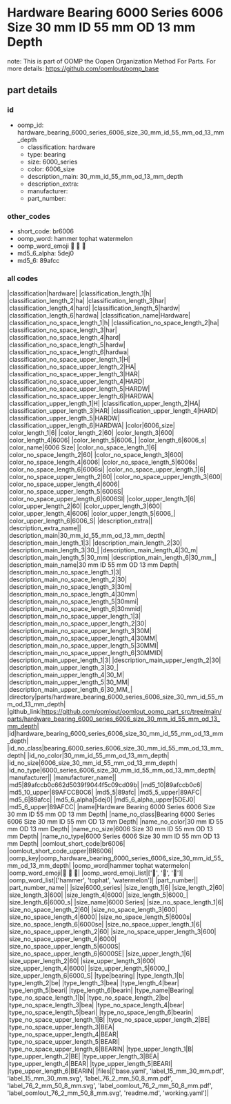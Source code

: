 # Hardware Bearing 6000 Series 6006 Size 30 mm ID 55 mm OD 13 mm Depth  

note: This is part of OOMP the Oopen Organization Method For Parts. For more details: https://github.com/oomlout/oomp_base

##  part details





### id
* oomp_id: hardware_bearing_6000_series_6006_size_30_mm_id_55_mm_od_13_mm_depth
  * classification: hardware
  * type: bearing
  * size: 6000_series
  * color: 6006_size
  * description_main: 30_mm_id_55_mm_od_13_mm_depth
  * description_extra: 
  * manufacturer: 
  * part_number: 

### other_codes
* short_code: br6006
* oomp_word: hammer tophat watermelon
* oomp_word_emoji :hammer: :tophat: :watermelon:
* md5_6_alpha: 5dej0
* md5_6: 89afcc

### all codes 
|classification|hardware|
|classification_length_1|h|
|classification_length_2|ha|
|classification_length_3|har|
|classification_length_4|hard|
|classification_length_5|hardw|
|classification_length_6|hardwa|
|classification_name|Hardware|
|classification_no_space_length_1|h|
|classification_no_space_length_2|ha|
|classification_no_space_length_3|har|
|classification_no_space_length_4|hard|
|classification_no_space_length_5|hardw|
|classification_no_space_length_6|hardwa|
|classification_no_space_upper_length_1|H|
|classification_no_space_upper_length_2|HA|
|classification_no_space_upper_length_3|HAR|
|classification_no_space_upper_length_4|HARD|
|classification_no_space_upper_length_5|HARDW|
|classification_no_space_upper_length_6|HARDWA|
|classification_upper_length_1|H|
|classification_upper_length_2|HA|
|classification_upper_length_3|HAR|
|classification_upper_length_4|HARD|
|classification_upper_length_5|HARDW|
|classification_upper_length_6|HARDWA|
|color|6006_size|
|color_length_1|6|
|color_length_2|60|
|color_length_3|600|
|color_length_4|6006|
|color_length_5|6006_|
|color_length_6|6006_s|
|color_name|6006 Size|
|color_no_space_length_1|6|
|color_no_space_length_2|60|
|color_no_space_length_3|600|
|color_no_space_length_4|6006|
|color_no_space_length_5|6006s|
|color_no_space_length_6|6006si|
|color_no_space_upper_length_1|6|
|color_no_space_upper_length_2|60|
|color_no_space_upper_length_3|600|
|color_no_space_upper_length_4|6006|
|color_no_space_upper_length_5|6006S|
|color_no_space_upper_length_6|6006SI|
|color_upper_length_1|6|
|color_upper_length_2|60|
|color_upper_length_3|600|
|color_upper_length_4|6006|
|color_upper_length_5|6006_|
|color_upper_length_6|6006_S|
|description_extra||
|description_extra_name||
|description_main|30_mm_id_55_mm_od_13_mm_depth|
|description_main_length_1|3|
|description_main_length_2|30|
|description_main_length_3|30_|
|description_main_length_4|30_m|
|description_main_length_5|30_mm|
|description_main_length_6|30_mm_|
|description_main_name|30 mm ID 55 mm OD 13 mm Depth|
|description_main_no_space_length_1|3|
|description_main_no_space_length_2|30|
|description_main_no_space_length_3|30m|
|description_main_no_space_length_4|30mm|
|description_main_no_space_length_5|30mmi|
|description_main_no_space_length_6|30mmid|
|description_main_no_space_upper_length_1|3|
|description_main_no_space_upper_length_2|30|
|description_main_no_space_upper_length_3|30M|
|description_main_no_space_upper_length_4|30MM|
|description_main_no_space_upper_length_5|30MMI|
|description_main_no_space_upper_length_6|30MMID|
|description_main_upper_length_1|3|
|description_main_upper_length_2|30|
|description_main_upper_length_3|30_|
|description_main_upper_length_4|30_M|
|description_main_upper_length_5|30_MM|
|description_main_upper_length_6|30_MM_|
|directory|parts/hardware_bearing_6000_series_6006_size_30_mm_id_55_mm_od_13_mm_depth|
|github_link|https://github.com/oomlout/oomlout_oomp_part_src/tree/main/parts/hardware_bearing_6000_series_6006_size_30_mm_id_55_mm_od_13_mm_depth|
|id|hardware_bearing_6000_series_6006_size_30_mm_id_55_mm_od_13_mm_depth|
|id_no_class|bearing_6000_series_6006_size_30_mm_id_55_mm_od_13_mm_depth|
|id_no_color|30_mm_id_55_mm_od_13_mm_depth|
|id_no_size|6006_size_30_mm_id_55_mm_od_13_mm_depth|
|id_no_type|6000_series_6006_size_30_mm_id_55_mm_od_13_mm_depth|
|manufacturer||
|manufacturer_name||
|md5|89afccb0c662d5039f9044f5c09cd09b|
|md5_10|89afccb0c6|
|md5_10_upper|89AFCCB0C6|
|md5_5|89afc|
|md5_5_upper|89AFC|
|md5_6|89afcc|
|md5_6_alpha|5dej0|
|md5_6_alpha_upper|5DEJ0|
|md5_6_upper|89AFCC|
|name|Hardware Bearing 6000 Series 6006 Size 30 mm ID 55 mm OD 13 mm Depth|
|name_no_class|Bearing 6000 Series 6006 Size 30 mm ID 55 mm OD 13 mm Depth|
|name_no_color|30 mm ID 55 mm OD 13 mm Depth|
|name_no_size|6006 Size 30 mm ID 55 mm OD 13 mm Depth|
|name_no_type|6000 Series 6006 Size 30 mm ID 55 mm OD 13 mm Depth|
|oomlout_short_code|br6006|
|oomlout_short_code_upper|BR6006|
|oomp_key|oomp_hardware_bearing_6000_series_6006_size_30_mm_id_55_mm_od_13_mm_depth|
|oomp_word|hammer tophat watermelon|
|oomp_word_emoji|:hammer: :tophat: :watermelon:|
|oomp_word_emoji_list|[':hammer:', ':tophat:', ':watermelon:']|
|oomp_word_list|['hammer', 'tophat', 'watermelon']|
|part_number||
|part_number_name||
|size|6000_series|
|size_length_1|6|
|size_length_2|60|
|size_length_3|600|
|size_length_4|6000|
|size_length_5|6000_|
|size_length_6|6000_s|
|size_name|6000 Series|
|size_no_space_length_1|6|
|size_no_space_length_2|60|
|size_no_space_length_3|600|
|size_no_space_length_4|6000|
|size_no_space_length_5|6000s|
|size_no_space_length_6|6000se|
|size_no_space_upper_length_1|6|
|size_no_space_upper_length_2|60|
|size_no_space_upper_length_3|600|
|size_no_space_upper_length_4|6000|
|size_no_space_upper_length_5|6000S|
|size_no_space_upper_length_6|6000SE|
|size_upper_length_1|6|
|size_upper_length_2|60|
|size_upper_length_3|600|
|size_upper_length_4|6000|
|size_upper_length_5|6000_|
|size_upper_length_6|6000_S|
|type|bearing|
|type_length_1|b|
|type_length_2|be|
|type_length_3|bea|
|type_length_4|bear|
|type_length_5|beari|
|type_length_6|bearin|
|type_name|Bearing|
|type_no_space_length_1|b|
|type_no_space_length_2|be|
|type_no_space_length_3|bea|
|type_no_space_length_4|bear|
|type_no_space_length_5|beari|
|type_no_space_length_6|bearin|
|type_no_space_upper_length_1|B|
|type_no_space_upper_length_2|BE|
|type_no_space_upper_length_3|BEA|
|type_no_space_upper_length_4|BEAR|
|type_no_space_upper_length_5|BEARI|
|type_no_space_upper_length_6|BEARIN|
|type_upper_length_1|B|
|type_upper_length_2|BE|
|type_upper_length_3|BEA|
|type_upper_length_4|BEAR|
|type_upper_length_5|BEARI|
|type_upper_length_6|BEARIN|
|files|['base.yaml', 'label_15_mm_30_mm.pdf', 'label_15_mm_30_mm.svg', 'label_76_2_mm_50_8_mm.pdf', 'label_76_2_mm_50_8_mm.svg', 'label_oomlout_76_2_mm_50_8_mm.pdf', 'label_oomlout_76_2_mm_50_8_mm.svg', 'readme.md', 'working.yaml']|
